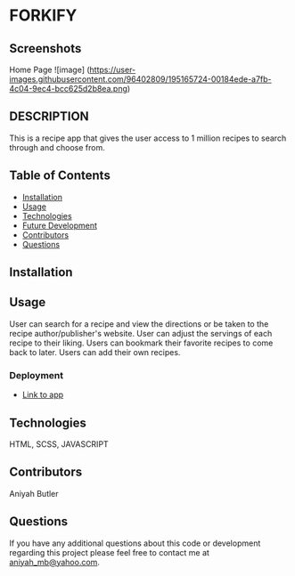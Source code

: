 # FORKIFY
## Screenshots

Home Page
![image] (https://user-images.githubusercontent.com/96402809/195165724-00184ede-a7fb-4c04-9ec4-bcc625d2b8ea.png)


## DESCRIPTION
This is a recipe app that gives the user access to 1 million recipes to search through and choose from.

## Table of Contents
* [Installation](#installation)
* [Usage](#usage)
* [Technologies](#technologies)
* [Future Development](#Future)
* [Contributors](#contributors)
* [Questions](#questions) 
   
## Installation

## Usage 
User can search for a recipe and view the directions or be taken to the recipe author/publisher's website.
User can adjust the servings of each recipe to their liking.
Users can bookmark their favorite recipes to come back to later.
Users can add their own recipes.


### Deployment

* [Link to app]( )


## Technologies
HTML, SCSS,  JAVASCRIPT

## Contributors
Aniyah Butler

## Questions

If you have any additional questions about this code or development regarding this project please feel free to contact me at aniyah_mb@yahoo.com.
